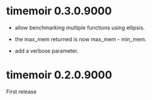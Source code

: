 # timemoir 0.3.0.9000

* allow benchmarking multiple functions using ellipsis.

* the max_mem returned is now max_mem - min_mem.

* add a verbose parameter.

# timemoir 0.2.0.9000

First release
